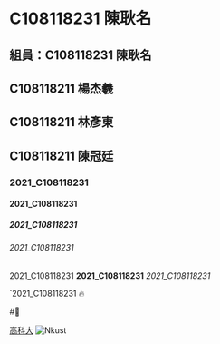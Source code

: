 # C108118231 陳耿名

## 組員：C108118231 陳耿名
##       C108118211 楊杰羲
##       C108118211 林彥東
##       C108118211 陳冠廷
         
### 2021_C108118231

#### 2021_C108118231

##### 2021_C108118231

###### 2021_C108118231

2021_C108118231 **2021_C108118231** *2021_C108118231*

`2021_C108118231 :fire:

#:apple:

[高科大](https://www.nkust.edu.tw/)
![Nkust](https://www.nkust.edu.tw/var/file/0/1000/img/513/182513897.png "NKUST")
